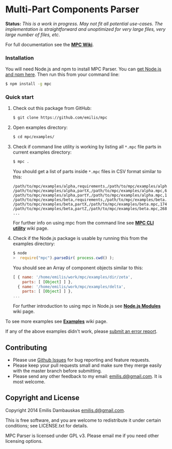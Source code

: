 #   Multi-Part Components Parser

**Status:** _This is a work in progress. May not fit all potential use-cases. The implementation is straightforward and unoptimized for very large files, very large number of files, etc_.

For full documentation see the **[MPC Wiki][wiki]**.

### Installation

You will need Node.js and npm to install MPC Parser. You can [get Node.js and npm here][nodejs-install]. Then run this from your command line:

```bash
$ npm install -g mpc
```

### Quick start

1.  Check out this package from GitHub:

    ``` bash
    $ git clone https://github.com/emilis/mpc
    ```

2.  Open examples directory:

    ```bash
    $ cd mpc/examples/
    ```

3.  Check if command line utility is working by listing all `*.mpc` file parts in current examples directory:

    ```bash
    $ mpc .
    ```

    You should get a list of parts inside `*.mpc` files in CSV format similar to this:

    ```csv
    /path/to/mpc/examples/alpha,requirements,/path/to/mpc/examples/alpha.mpc,22,22
    /path/to/mpc/examples/alpha,partX,/path/to/mpc/examples/alpha.mpc,61,11
    /path/to/mpc/examples/alpha,partY,/path/to/mpc/examples/alpha.mpc,156,12
    /path/to/mpc/examples/beta,requirements,/path/to/mpc/examples/beta.mpc,82,8
    /path/to/mpc/examples/beta,partX,/path/to/mpc/examples/beta.mpc,174,10
    /path/to/mpc/examples/beta,partZ,/path/to/mpc/examples/beta.mpc,268,11
    ...
    ```

    For further info on using mpc from the command line see **[MPC CLI utility][wiki-cli]** wiki page.

4.  Check if the Node.js package is usable by running this from the examples directory:

    ```javascript
    $ node
    >  require("mpc").parseDir( process.cwd() );
    ```

    You should see an Array of component objects similar to this:

    ```javascript
    [ { name: '/home/emilis/work/mpc/examples/dir/zeta',
        parts: [ [Object] ] },
      { name: '/home/emilis/work/mpc/examples/delta',
        parts: [ [Object] ] },
    ...
    ```

    For further introduction to using mpc in Node.js see **[Node.js Modules][wiki-nodejs]** wiki page.

To see more examples see **[Examples][wiki-examples]** wiki page.

If any of the above examples didn't work, please [submit an error report][issues].

##  Contributing

*   Please use [Github Issues][issues] for bug reporting and feature requests.
*   Please keep your pull requests small and make sure they merge easily with the master branch before submitting.
*   Please send any other feedback to my email: <emilis.d@gmail.com>. It is most welcome.

##  Copyright and License

Copyright 2014 Emilis Dambauskas <emilis.d@gmail.com>.

This is free software, and you are welcome to redistribute it under certain conditions; see LICENSE.txt for details.

MPC Parser is licensed under GPL v3. Please email me if you need other licensing options.


[issues]:           https://github.com/emilis/mpc/issues
[wiki]:             https://github.com/emilis/mpc/wiki
[wiki-cli]:         https://github.com/emilis/mpc/wiki/CLI-Utility
[wiki-nodejs]:      https://github.com/emilis/mpc/wiki/Node.js-Modules
[wiki-examples]:    https://github.com/emilis/mpc/wiki/Examples
[nodejs-install]:   http://nodejs.org/download/
